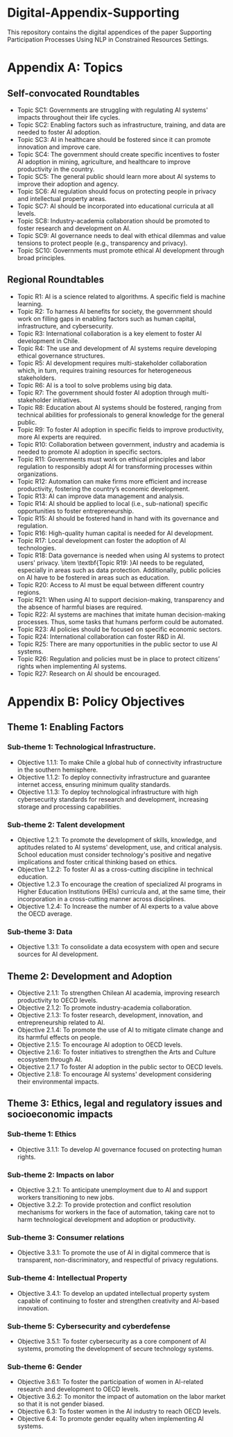 # Digital-Appendix-Supporting
This repository contains the digital appendices of the paper Supporting Participation Processes Using NLP in Constrained Resources Settings.

# Appendix A: Topics
## Self-convocated Roundtables
- Topic SC1: Governments are struggling with regulating AI systems' impacts throughout their life cycles.
- Topic SC2: Enabling factors such as infrastructure, training, and data are needed to foster AI adoption.
- Topic SC3: AI in healthcare should be fostered since it can promote innovation and improve care.
- Topic SC4: The government should create specific incentives to foster AI adoption in mining, agriculture, and healthcare to improve productivity in the country.
- Topic SC5: The general public should learn more about AI systems to improve their adoption and agency.
- Topic SC6: AI regulation should focus on protecting people in privacy and intellectual property areas.
- Topic SC7: AI should be incorporated into educational curricula at all levels.
- Topic SC8: Industry-academia collaboration should be promoted to foster research and development on AI.
- Topic SC9: AI governance needs to deal with ethical dilemmas and value tensions to protect people (e.g., transparency and privacy).
- Topic SC10: Governments must promote ethical AI development through broad principles.

## Regional Roundtables
- Topic R1: AI is a science related to algorithms. A specific field is machine learning.
- Topic R2: To harness AI benefits for society, the government should work on filling gaps in enabling factors such as human capital, infrastructure, and cybersecurity.
- Topic R3: International collaboration is a key element to foster AI development in Chile.
- Topic R4: The use and development of AI systems require developing ethical governance structures.
- Topic R5: AI development requires multi-stakeholder collaboration which, in turn, requires training resources for heterogeneous stakeholders.
- Topic R6: AI is a tool to solve problems using big data.
- Topic R7: The government should foster AI adoption through multi-stakeholder initiatives.
- Topic R8: Education about AI systems should be fostered, ranging from technical abilities for professionals to general knowledge for the general public.
- Topic R9: To foster AI adoption in specific fields to improve productivity, more AI experts are required.
- Topic R10: Collaboration between government, industry and academia is needed to promote AI adoption in specific sectors.
- Topic R11: Governments must work on ethical principles and labor regulation to responsibly adopt AI for transforming processes within organizations.
- Topic R12: Automation can make firms more efficient and increase productivity, fostering the country’s economic development.
- Topic R13: AI can improve data management and analysis.
- Topic R14: AI should be applied to local (i.e., sub-national) specific opportunities to foster entrepreneurship.
- Topic R15: AI should be fostered hand in hand with its governance and regulation.
- Topic R16: High-quality human capital is needed for AI development.
- Topic R17: Local development can foster the adoption of AI technologies.
- Topic R18: Data governance is needed when using AI systems to protect users' privacy.
    \item \textbf{Topic R19: }AI needs to be regulated, especially in areas such as data protection. Additionally, public policies on AI have to be fostered in areas such as education.
- Topic R20: Access to AI must be equal between different country regions. 
- Topic R21: When using AI to support decision-making, transparency and the absence of harmful biases are required.
- Topic R22: AI systems are machines that imitate human decision-making processes. Thus, some tasks that humans perform could be automated.
- Topic R23: AI policies should be focused on specific economic sectors.
- Topic R24: International collaboration can foster R\&D in AI.
- Topic R25: There are many opportunities in the public sector to use AI systems.
- Topic R26: Regulation and policies must be in place to protect citizens’ rights when implementing AI systems.
- Topic R27: Research on AI should be encouraged.

# Appendix B: Policy Objectives

## Theme 1: Enabling Factors
### Sub-theme 1: Technological Infrastructure.
- Objective 1.1.1: To make Chile a global hub of connectivity infrastructure in the southern hemisphere.
- Objective 1.1.2: To deploy connectivity infrastructure and guarantee internet access, ensuring minimum quality standards.
- Objective 1.1.3: To deploy technological infrastructure with high cybersecurity standards for research and development, increasing storage and processing capabilities.
### Sub-theme 2: Talent development
- Objective 1.2.1: To promote the development of skills, knowledge, and aptitudes related to AI systems' development, use, and critical analysis. School education must consider technology's positive and negative implications and foster critical thinking based on ethics.
- Objective 1.2.2: To foster AI as a cross-cutting discipline in technical education.
- Objective 1.2.3 To encourage the creation of specialized AI programs in Higher Education Institutions (HEIs) curricula and, at the same time, their incorporation in a cross-cutting manner across disciplines.        
- Objective 1.2.4: To Increase the number of AI experts to a value above the OECD average.

### Sub-theme 3: Data
- Objective 1.3.1: To consolidate a data ecosystem with open and secure sources for AI development.

## Theme 2: Development and Adoption

- Objective 2.1.1: To strengthen Chilean AI academia, improving research productivity to OECD levels.
- Objective 2.1.2: To promote industry-academia collaboration.
- Objective 2.1.3: To foster research, development, innovation, and entrepreneurship related to AI.
- Objective 2.1.4: To promote the use of AI to mitigate climate change and its harmful effects on people.
- Objective 2.1.5: To encourage AI adoption to OECD levels.
- Objective 2.1.6: To foster initiatives to strengthen the Arts and Culture ecosystem through AI.
- Objective 2.1.7 To foster AI adoption in the public sector to OECD levels.
- Objective 2.1.8: To encourage AI systems' development considering their environmental impacts.

## Theme 3: Ethics, legal and regulatory issues and socioeconomic impacts

### Sub-theme 1: Ethics
- Objective 3.1.1: To develop AI governance focused on protecting human rights.

### Sub-theme 2: Impacts on labor
- Objective 3.2.1: To anticipate unemployment due to AI and support workers transitioning to new jobs.
- Objective 3.2.2: To provide protection and conflict resolution mechanisms for workers in the face of automation, taking care not to harm technological development and adoption or productivity.

### Sub-theme 3: Consumer relations
- Objective 3.3.1: To promote the use of AI in digital commerce that is transparent, non-discriminatory, and respectful of privacy regulations.

### Sub-theme 4: Intellectual Property
- Objective 3.4.1: To develop an updated intellectual property system capable of continuing to foster and strengthen creativity and AI-based innovation.

### Sub-theme 5: Cybersecurity and cyberdefense
- Objective 3.5.1: To foster cybersecurity as a core component of AI systems,  promoting the development of secure technology systems.

### Sub-theme 6: Gender
- Objective 3.6.1: To foster the participation of women in AI-related research and development to OECD levels.
- Objective 3.6.2: To monitor the impact of automation on the labor market so that it is not gender biased.
- Objective 6.3: To foster women in the AI industry to reach OECD levels.
- Objective 6.4: To promote gender equality when implementing AI systems.

